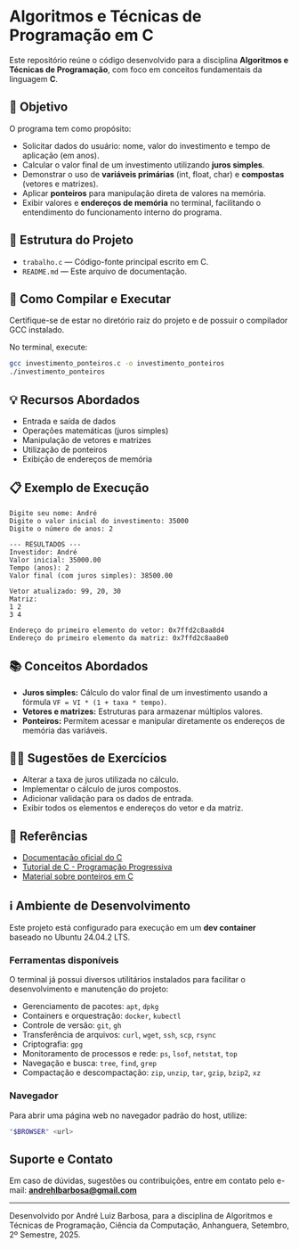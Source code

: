 # Algoritmos e Técnicas de Programação em C

Este repositório reúne o código desenvolvido para a disciplina **Algoritmos e Técnicas de Programação**, com foco em conceitos fundamentais da linguagem **C**.

## 🎯 Objetivo

O programa tem como propósito:

- Solicitar dados do usuário: nome, valor do investimento e tempo de aplicação (em anos).
- Calcular o valor final de um investimento utilizando **juros simples**.
- Demonstrar o uso de **variáveis primárias** (int, float, char) e **compostas** (vetores e matrizes).
- Aplicar **ponteiros** para manipulação direta de valores na memória.
- Exibir valores e **endereços de memória** no terminal, facilitando o entendimento do funcionamento interno do programa.

## 📂 Estrutura do Projeto

- `trabalho.c` — Código-fonte principal escrito em C.
- `README.md` — Este arquivo de documentação.

## 🚀 Como Compilar e Executar

Certifique-se de estar no diretório raiz do projeto e de possuir o compilador GCC instalado.

No terminal, execute:

```bash
gcc investimento_ponteiros.c -o investimento_ponteiros
./investimento_ponteiros
```

## 💡 Recursos Abordados

- Entrada e saída de dados
- Operações matemáticas (juros simples)
- Manipulação de vetores e matrizes
- Utilização de ponteiros
- Exibição de endereços de memória

## 📋 Exemplo de Execução

```text
Digite seu nome: André
Digite o valor inicial do investimento: 35000
Digite o número de anos: 2

--- RESULTADOS ---
Investidor: André
Valor inicial: 35000.00
Tempo (anos): 2
Valor final (com juros simples): 38500.00

Vetor atualizado: 99, 20, 30
Matriz:
1 2
3 4

Endereço do primeiro elemento do vetor: 0x7ffd2c8aa8d4
Endereço do primeiro elemento da matriz: 0x7ffd2c8aa8e0
```

## 📚 Conceitos Abordados

- **Juros simples:** Cálculo do valor final de um investimento usando a fórmula `VF = VI * (1 + taxa * tempo)`.
- **Vetores e matrizes:** Estruturas para armazenar múltiplos valores.
- **Ponteiros:** Permitem acessar e manipular diretamente os endereços de memória das variáveis.

## 🧑‍💻 Sugestões de Exercícios

- Alterar a taxa de juros utilizada no cálculo.
- Implementar o cálculo de juros compostos.
- Adicionar validação para os dados de entrada.
- Exibir todos os elementos e endereços do vetor e da matriz.

## 🔗 Referências

- [Documentação oficial do C](https://devdocs.io/c/)
- [Tutorial de C - Programação Progressiva](https://www.programiz.com/c-programming)
- [Material sobre ponteiros em C](https://www.tutorialspoint.com/cprogramming/c_pointers.htm)

## ℹ️ Ambiente de Desenvolvimento

Este projeto está configurado para execução em um **dev container** baseado no Ubuntu 24.04.2 LTS.

### Ferramentas disponíveis

O terminal já possui diversos utilitários instalados para facilitar o desenvolvimento e manutenção do projeto:

- Gerenciamento de pacotes: `apt`, `dpkg`
- Containers e orquestração: `docker`, `kubectl`
- Controle de versão: `git`, `gh`
- Transferência de arquivos: `curl`, `wget`, `ssh`, `scp`, `rsync`
- Criptografia: `gpg`
- Monitoramento de processos e rede: `ps`, `lsof`, `netstat`, `top`
- Navegação e busca: `tree`, `find`, `grep`
- Compactação e descompactação: `zip`, `unzip`, `tar`, `gzip`, `bzip2`, `xz`

### Navegador

Para abrir uma página web no navegador padrão do host, utilize:

```bash
"$BROWSER" <url>
```

## Suporte e Contato

Em caso de dúvidas, sugestões ou contribuições, entre em contato pelo e-mail: **andrehlbarbosa@gmail.com**

---

Desenvolvido por André Luiz Barbosa, para a disciplina de Algoritmos e Técnicas de Programação, Ciência da Computação, Anhanguera, Setembro, 2º Semestre, 2025.
